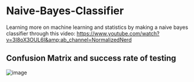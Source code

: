 # Naive-Bayes-Classifier
Learning more on machine learning and statistics by making a naive bayes classifier through this video: https://www.youtube.com/watch?v=3I8oX3OUL6I&amp;ab_channel=NormalizedNerd

## Confusion Matrix and success rate of testing
![image](https://user-images.githubusercontent.com/115669425/211596891-c3c010b0-1dcb-4d45-b6e9-96fd002ea292.png)
